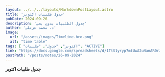 ```yaml
---
layout: ../../../layouts/MarkdownPostLayout.astro
title: 'جدول طلبيات اكتوبر'
pubDate: 2024-09-26
description: 'جدول الطلبيات بدون يحي'
author: 'د. محمد عزتلى'
image:
  url: "/assets/images/Timeline-bro.png"
  alt: "time table"
tags: [ "اكتوبر", "جدول", "طلبيات", "ACTIVE"]
link: "https://docs.google.com/spreadsheets/d/1TtS1yryp7mtUwA2uNanAR0rJ3kG4rhpL/edit?usp=sharing&ouid=106439338913487915657&rtpof=true&sd=true"
postPath: "/posts/notes/26-09-2024"
---
```



**جدول طلبيات اكتوبر**